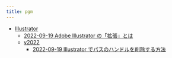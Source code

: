 ```yaml
---
title: pgm
---
```



- [Illustrator](./Illustrator/index.md)
    - [2022-09-19 Adobe Illustrator の「拡張」とは](./../../d/2022/09/19/Adobe_Illustrator_の「拡張」とは.md)
    - [v2022](./Illustrator/v2022/index.md)
        - [2022-09-19 Illustrator でパスのハンドルを削除する方法](./../../d/2022/09/19/Illustrator_でパスのハンドルを削除する方法.md)




